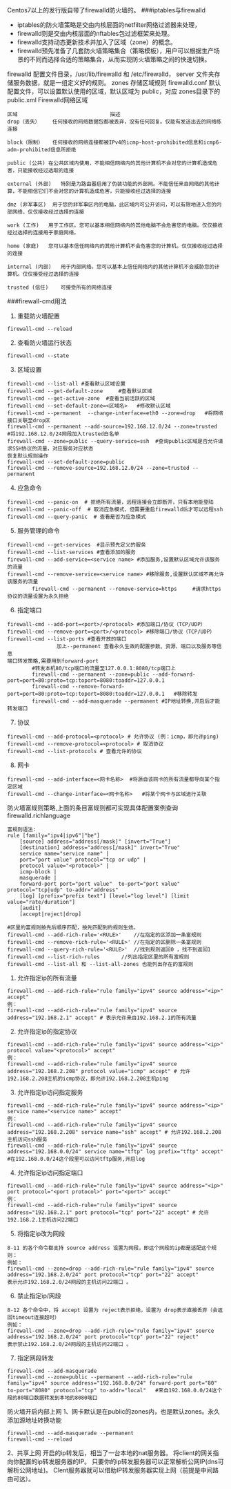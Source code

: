 Centos7以上的发行版自带了firewalld防火墙的。
###iptables与firewalld
* iptables的防火墙策略是交由内核层面的netfilter网络过滤器来处理，
* firewalld则是交由内核层面的nftables包过滤框架来处理。 
* firewalld支持动态更新技术并加入了区域（zone）的概念。
* firewalld预先准备了几套防火墙策略集合（策略模板），用户可以根据生产场景的不同而选择合适的策略集合，从而实现防火墙策略之间的快速切换。

firewalld 配置文件目录，/usr/lib/firewalld 和 /etc/firewalld，
server 文件夹存储服务数据，就是一组定义好的规则。
zones 存储区域规则
firewalld.conf 默认配置文件，可以设置默认使用的区域，默认区域为 public，对应 zones目录下的 public.xml
Firewalld网络区域
```
区域								描述
drop（丢失）	任何接收的网络数据包都被丢弃，没有任何回复。仅能有发送出去的网络练连接

block（限制）	任何接收的网络连接都被IPv4的icmp-host-prohibited信息和icmp6-adm-prohibited信息所拒绝

public (公共)	在公共区域内使用，不能相信网络内的其他计算机不会对您的计算机造成危害，只能接收经过选取的连接

external (外部)	特别是为路由器启用了伪装功能的外部网。不能信任来自网络的其他计算，不能相信它们不会对您的计算机造成危害，只能接收经过选择的连接

dmz (非军事区)	用于您的非军事区内的电脑，此区域内可公开访问，可以有限地进入您的内部网络，仅仅接收经过选择的连接

work (工作)	用于工作区。您可以基本相信网络内的其他电脑不会危害您的电脑。仅仅接收经过选择的连接用于家庭网络。

home (家庭)	您可以基本信任网络内的其他计算机不会危害您的计算机。仅仅接收经过选择的连接

internal (内部)	用于内部网络。您可以基本上信任网络内的其他计算机不会威胁您的计算机。仅仅接受经过选择的连接

trusted (信任)	可接受所有的网络连接

```
###firewall-cmd用法


1. 重载防火墙配置
```
firewall-cmd --reload
```

2. 查看防火墙运行状态
```
firewall-cmd --state
```
3. 区域设置
```
firewall-cmd --list-all	#查看默认区域设置
firewall-cmd --get-default-zone 	#查看默认区域
firewall-cmd --get-active-zone	#查看当前活跃的区域
firewall-cmd --set-default-zone=<区域名>	#修改默认区域
firewall-cmd --permanent  --change-interface=eth0 --zone=drop	#将网络接口关联至drop区
firewall-cmd --permanent --add-source=192.168.12.0/24 --zone=trusted	#将192.168.12.0/24网段加入trusted白名单
firewall-cmd --zone=public --query-service=ssh	#查询public区域是否允许请求SSH协议的流量，对应服务对应状态
恢复默认规则操作
firewall-cmd --set-default-zone=public
firewall-cmd --remove-source=192.168.12.0/24 --zone=trusted --permanent
```
4. 应急命令
```
firewall-cmd --panic-on  # 拒绝所有流量，远程连接会立即断开，只有本地能登陆
firewall-cmd --panic-off  # 取消应急模式，但需要重启firewalld后才可以远程ssh
firewall-cmd --query-panic  # 查看是否为应急模式
```
5. 服务管理的命令
```
firewall-cmd --get-services  #显示预先定义的服务
firewall-cmd --list-services #查看添加的服务
firewall-cmd --add-service=<service name> #添加服务,设置默认区域允许该服务的流量
firewall-cmd --remove-service=<service name> #移除服务,设置默认区域不再允许该服务的流量
		firewall-cmd --permanent --remove-service=https 	#请求https协议的流量设置为永久拒绝
```
6. 指定端口
```
firewall-cmd --add-port=<port>/<protocol> #添加端口/协议（TCP/UDP）
firewall-cmd --remove-port=<port>/<protocol> #移除端口/协议（TCP/UDP）
firewall-cmd --list-ports #查看开放的端口
				加上--permanent 查看永久生效的配置参数、资源、端口以及服务等信息
端口转发策略,需要用到forward-port
		#转发本机80/tcp端口的流量至127.0.0.1:8080/tcp端口上
		firewall-cmd --permanent --zone=public --add-forward-port=port=80:proto=tcp:toport=8080:toaddr=127.0.0.1
		firewall-cmd --remove-forward-port=port=80:proto=tcp:toport=8080:toaddr=127.0.0.1	#移除转发
		firewall-cmd --add-masquerade --permanent #IP地址转换,开启后才能转发端口
```
7. 协议
```
firewall-cmd --add-protocol=<protocol> # 允许协议 (例：icmp，即允许ping)
firewall-cmd --remove-protocol=<protocol> # 取消协议
firewall-cmd --list-protocols # 查看允许的协议
```
8. 网卡
``` 
firewall-cmd --add-interface=<网卡名称>  #将源自该网卡的所有流量都导向某个指定区域
firewall-cmd --change-interface=<网卡名称>   #将某个网卡与区域进行关联
```

防火墙富规则策略,上面的条目富规则都可实现具体配置案例查询firewalld.richlanguage
```
富规则语法:
rule [family="ipv4|ipv6"|"be"]
	[source] address="address[/mask]" [invert="True"]
	[destination] address="address[/mask]" invert="True"
	service name="service name" |
	port="port value" protocol="tcp or udp" |
	protocol value="<protocol>" |
	icmp-block |
	masquerade |
	forward-port port="port value"  to-port="port value" protocol="tcp|udp" to-addr="address"
	[log] [prefix="prefix text"] [level="log level"] [limit value="rate/duration"]
	[audit]
	[accept|reject|drop]

#区里的富规则按先后顺序匹配，按先匹配到的规则生效。
firewall-cmd --add-rich-rule='<RULE>'    //在指定的区添加一条富规则
firewall-cmd --remove-rich-rule='<RULE>' //在指定的区删除一条富规则
firewall-cmd --query-rich-rule='<RULE>'  //找到规则返回0 ，找不到返回1
firewall-cmd --list-rich-rules       //列出指定区里的所有富规则
firewall-cmd --list-all 和 --list-all-zones 也能列出存在的富规则
```
1. 允许指定ip的所有流量
```
firewall-cmd --add-rich-rule="rule family="ipv4" source address="<ip>" accept"
例：
firewall-cmd --add-rich-rule="rule family="ipv4" source address="192.168.2.1" accept" # 表示允许来自192.168.2.1的所有流量
```
2. 允许指定ip的指定协议
```
firewall-cmd --add-rich-rule="rule family="ipv4" source address="<ip>" protocol value="<protocol>" accept"
例：
firewall-cmd --add-rich-rule="rule family="ipv4" source address="192.168.2.208" protocol value="icmp" accept" # 允许192.168.2.208主机的icmp协议，即允许192.168.2.208主机ping
```
3. 允许指定ip访问指定服务
```
firewall-cmd --add-rich-rule="rule family="ipv4" source address="<ip>" service name="<service name>" accept"
例：
firewall-cmd --add-rich-rule="rule family="ipv4" source address="192.168.2.208" service name="ssh" accept" # 允许192.168.2.208主机访问ssh服务
firewall-cmd --add-rich-rule="rule family="ipv4" source address="192.168.0.0/24" service name="tftp" log prefix="tftp" accept"	#在192.168.0.0/24这个段里可以访问tftp服务,开启log
```
4. 允许指定ip访问指定端口
```
firewall-cmd --add-rich-rule="rule family="ipv4" source address="<ip>" port protocol="<port protocol>" port="<port>" accept"
例：
firewall-cmd --add-rich-rule="rule family="ipv4" source address="192.168.2.1" port protocol="tcp" port="22" accept" # 允许192.168.2.1主机访问22端口
```
5. 将指定ip改为网段
```
8-11 的各个命令都支持 source address 设置为网段，即这个网段的ip都是适配这个规则：
例如：
firewall-cmd --zone=drop --add-rich-rule="rule family="ipv4" source address="192.168.2.0/24" port protocol="tcp" port="22" accept"
表示允许192.168.2.0/24网段的主机访问22端口 。
```
6. 禁止指定ip/网段
```
8-12 各个命令中，将 accept 设置为 reject表示拒绝，设置为 drop表示直接丢弃（会返回timeout连接超时）
例如：
firewall-cmd --zone=drop --add-rich-rule="rule family="ipv4" source address="192.168.2.0/24" port protocol="tcp" port="22" reject"
表示禁止192.168.2.0/24网段的主机访问22端口 。
```
7. 指定网段转发 
```
firewall-cmd --add-masquerade
firewall-cmd --zone=public --permanent --add-rich-rule="rule family="ipv4" source address="192.168.0.0/24" forward-port port="80" to-port="8080" protocol="tcp" to-addr="local"   #来自192.168.0.0/24这个段的80端口数据转发到本地的8080端口
```

防火墙开启内部上网
1、网卡默认是在public的zones内，也是默认zones。永久添加源地址转换功能
```
firewall-cmd --add-masquerade --permanent
firewall-cmd --reload
```
2、共享上网
开启的ip转发后，相当了一台本地的nat服务器。
将client的网关指向你配置的ip转发服务器的IP。
只要你的ip转发服务器可以正常解析公网IP(dns可解析公网地址)。
Clent服务器就可以借助IP转发服务器实现上网（前提是中间路由可达）。